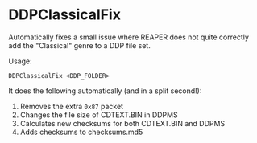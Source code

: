 # DDPClassicalFix

Automatically fixes a small issue where REAPER does not quite correctly add the "Classical" genre to a DDP file set.

Usage:

`DDPClassicalFix <DDP_FOLDER>`

It does the following automatically (and in a split second!):

1. Removes the extra `0x87` packet
2. Changes the file size of CDTEXT.BIN in DDPMS
3. Calculates new checksums for both CDTEXT.BIN and DDPMS
4. Adds checksums to checksums.md5

